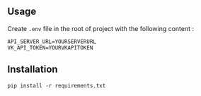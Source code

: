 ## Usage

Create `.env` file in the root of project with the following content :

```shell
API_SERVER_URL=YOURSERVERURL
VK_API_TOKEN=YOURVKAPITOKEN
```

## Installation

```shell
pip install -r requirements.txt
```